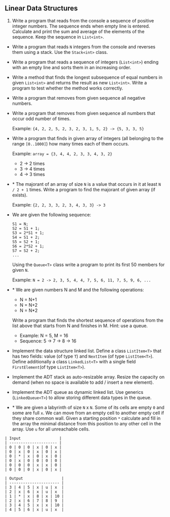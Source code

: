 ## Linear Data Structures

1. Write a program that reads from the console a sequence of positive integer numbers. The sequence ends when empty line is entered. Calculate and print the sum and average of the elements of the sequence. Keep the sequence in `List<int>`.
* Write a program that reads `N` integers from the console and reverses them using a stack. Use the `Stack<int>` class.
* Write a program that reads a sequence of integers (`List<int>`) ending with an empty line and sorts them in an increasing order.
* Write a method that finds the longest subsequence of equal numbers in given `List<int>` and returns the result as new `List<int>`. Write a program to test whether the method works correctly.
* Write a program that removes from given sequence all negative numbers.
* Write a program that removes from given sequence all numbers that occur odd number of times.

  Example: `{4, 2, 2, 5, 2, 3, 2, 3, 1, 5, 2} -> {5, 3, 3, 5}`
* Write a program that finds in given array of integers (all belonging to the range `[0..1000]`) how many times each of them occurs.
    
	Example: `array = {3, 4, 4, 2, 3, 3, 4, 3, 2}`
	* 2 -> 2 times
	* 3 -> 4 times
	* 4 -> 3 times
* \* The majorant of an array of size `N` is a value that occurs in it at least `N / 2 + 1` times. Write a program to find the majorant of given array (if exists).
    
	Example: `{2, 2, 3, 3, 2, 3, 4, 3, 3} -> 3`
* We are given the following sequence:

	```
	S1 = N;
	S2 = S1 + 1;
	S3 = 2*S1 + 1;
	S4 = S1 + 2;
	S5 = S2 + 1;
	S6 = 2*S2 + 1;
	S7 = S2 + 2;
	...
	```

	Using the `Queue<T>` class write a program to print its first 50 members for given `N`.

	Example: `N = 2 -> 2, 3, 5, 4, 4, 7, 5, 6, 11, 7, 5, 9, 6, ...`
* \* We are given numbers N and M and the following operations:
	* N = N+1
	* N = N+2
	* N = N*2
	
	Write a program that finds the shortest sequence of operations from the list above that starts from N and finishes in M. Hint: use a queue.
	* Example: N = 5, M = 16
	* Sequence: 5 -> 7 -> 8 -> 16
* Implement the data structure linked list. Define a class `ListItem<T>` that has two fields: value (of type `T`) and `NextItem` (of type `ListItem<T>`). Define additionally a class `LinkedList<T>` with a single field `FirstElement`(of type `ListItem<T>`).
* Implement the ADT stack as auto-resizable array. Resize the capacity on demand (when no space is available to add / insert a new element).
* Implement the ADT queue as dynamic linked list. Use generics (`LinkedQueue<T>`) to allow storing different data types in the queue.
* \* We are given a labyrinth of size `N` x `N`. Some of its cells are empty `0` and some are full `x`. We can move from an empty cell to another empty cell if they share common wall. Given a starting position `*` calculate and fill in the array the minimal distance from this position to any other cell in the array. Use `u` for all unreachable cells. 

```
| Input                 |
| --------------------- |
| 0 | 0 | 0 | x | 0 | x |
| 0 | x | 0 | x | 0 | x |
| 0 | * | x | 0 | x | 0 |
| 0 | x | 0 | 0 | 0 | 0 |
| 0 | 0 | 0 | x | x | 0 |
| 0 | 0 | 0 | x | 0 | x |
```

```
| Output                 |
| ---------------------- |
| 3 | 4 | 5 | x | u | x  |
| 2 | x | 6 | x | u | x  |
| 1 | * | x | 8 | x | 10 |
| 2 | x | 6 | 7 | 8 | 9  |
| 3 | 4 | 5 | x | x | 10 |
| 4 | 5 | 6 | x | u | x  |
```
